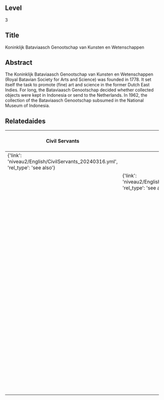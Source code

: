 ## Level
3
## Title
Koninklijk Bataviaasch Genootschap van Kunsten en Wetenschappen
## Abstract
The Koninklijk Bataviaasch Genootschap van Kunsten en Wetenschappen (Royal Batavian Society for Arts and Science) was founded in 1778. It set itself the task to promote (fine) art and science in the former Dutch East Indies. For long, the Bataviaasch Genootschap decided whether collected objects were kept in Indonesia or send to the Netherlands. In 1962, the collection of the Bataviaasch Genootschap subsumed in the National Museum of Indonesia.
## Relatedaides
| Civil Servants | Science | Royal Netherlands Institute Of Southeast Asian And Caribbean Studies (Kitlv) | Naturalis Biodiversity Center | Artis Etnographic Museum | Royal Cabinet Of Curiosities | Wereldmuseum Amsterdam | Wereldmuseum Leiden | Wereldmuseum Rotterdam | Rijksmuseum Amsterdam" | Rijksmuseum Van Oudheden | C.G.C. Reinwardt |
| --- | --- | --- | --- | --- | --- | --- | --- | --- | --- | --- | --- |
| {'link': 'niveau2/English/CivilServants_20240316.yml', 'rel_type': 'see also'} |  |  |  |  |  |  |  |  |  |  |  |
|  | {'link': 'niveau2/English/Science_20240821.yml', 'rel_type': 'see also'} |  |  |  |  |  |  |  |  |  |  |
|  |  | {'link': 'niveau3/English/KITLV_20240704.yml', 'rel_type': 'see also'} |  |  |  |  |  |  |  |  |  |
|  |  |  | {'link': 'niveau3/English/Naturalis_20270710.yml', 'rel_type': 'see also'} |  |  |  |  |  |  |  |  |
|  |  |  |  | {'link': 'niveau3/English/EMArtis_20240712.yml', 'rel_type': 'see also'} |  |  |  |  |  |  |  |
|  |  |  |  |  | {'link': 'niveau3/English/KKZ_20240417.yml', 'rel_type': 'see also'} |  |  |  |  |  |  |
|  |  |  |  |  |  | {'link': 'niveau3/English/WMAmsterdam_20240809.yml', 'rel_type': 'see also'} |  |  |  |  |  |
|  |  |  |  |  |  |  | {'link': 'niveau3/English/WMLeiden_20240508.yml', 'rel_type': 'see also'} |  |  |  |  |
|  |  |  |  |  |  |  |  | {'link': 'niveau3/English/WMRotterdam_2040822.yml', 'rel_type': 'see also'} |  |  |  |
|  |  |  |  |  |  |  |  |  | {'link': 'niveau3/English/RijksmuseumAmsterdam_20240905.yml', 'rel_type': 'see also'} |  |  |
|  |  |  |  |  |  |  |  |  |  | {'link': 'niveau3/English/RMO_20241106.yml', 'rel_type': 'see also'} |  |
|  |  |  |  |  |  |  |  |  |  |  | {'link': 'niveau3/English/Reinwardt_20241217.yml', 'rel_type': 'see also'} |
